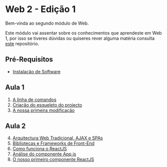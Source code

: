 # Web 2 - Edição 1

Bem-vinda ao segundo módulo de Web.

Este módulo vai assentar sobre os conhecimentos que aprendeste em Web 1, por isso se tiveres dúvidas ou quiseres rever alguma matéria consulta [este](https://github.com/As-Raparigas-do-Codigo/web-ed-3) repositório.

## Pré-Requisitos
* [Instalação de Software](0-Instalacao-de-Software.md)

## Aula 1

1. [A linha de comandos](1-A-linha-de-comandos.md)
2. [Criação do esqueleto do projecto](2-Criacao-do-esqueleto-do-projecto.md)
3. [A nossa primeira modificação](3-A-nossa-primeira-modificacao.md)

## Aula 2

4. [Arquitectura Web Tradicional, AJAX e SPAs](4-SPAs.md)
5. [Bibliotecas e Frameworks de Front-End](5-Bibliotecas-e-Frameworks-de-Front-End.md)
6. [Como funciona o ReactJS](6-Como-funciona-o-ReactJS.md)
7. [Análise do componente App.js](7-Analise-do-componente-Appjs.md)
8. [O nosso primeiro componente ReactJS](8-O-nosso-primeiro-componente-ReactJS.md)
